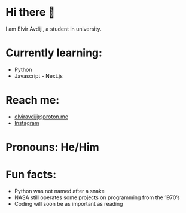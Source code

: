 # Hi there 👋
I am Elvir Avdiji, a student in university.

# Currently learning:
- Python
- Javascript - Next.js

# Reach me:
- [elviravdiji@proton.me](mailto:elviravdiji@proton.me)
- [Instagram](https://instagram.com/chaos.otaku)

# Pronouns: He/Him

# Fun facts:
- Python was not named after a snake
- NASA still operates some projects on programming from the 1970’s
- Coding will soon be as important as reading
